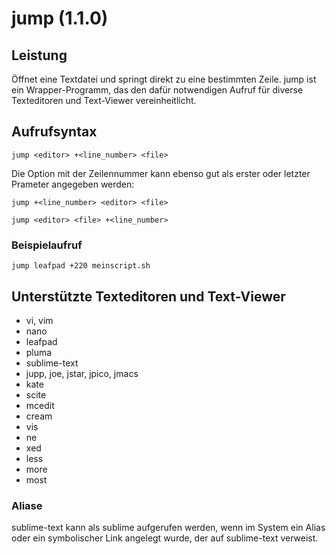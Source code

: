 
# jump (1.1.0)

## Leistung

Öffnet eine Textdatei und springt direkt zu eine bestimmten Zeile. jump ist ein Wrapper-Programm, das den dafür notwendigen Aufruf für diverse Texteditoren und Text-Viewer vereinheitlicht.

## Aufrufsyntax
`jump <editor> +<line_number> <file>`

Die Option mit der Zeilennummer kann ebenso gut als erster oder letzter Prameter angegeben werden:

`jump +<line_number> <editor> <file>`

`jump <editor> <file> +<line_number>`

### Beispielaufruf

`jump leafpad +220 meinscript.sh`

## Unterstützte Texteditoren und Text-Viewer
- vi, vim
- nano
- leafpad
- pluma
- sublime-text 
- jupp, joe, jstar, jpico, jmacs
- kate
- scite
- mcedit
- cream
- vis
- ne
- xed
- less
- more
- most

### Aliase

sublime-text kann als sublime aufgerufen werden, wenn im System ein Alias oder ein symbolischer Link angelegt wurde, der auf sublime-text verweist. 

